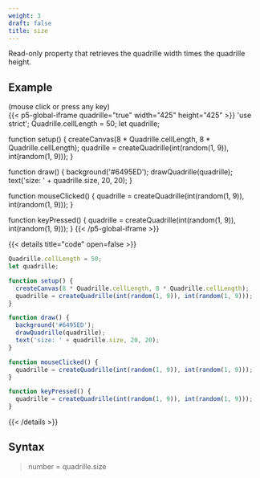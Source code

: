 ```yaml
---
weight: 3
draft: false
title: size
---
```


Read-only property that retrieves the quadrille width times the quadrille height.

## Example

(mouse click or press any key)  
{{< p5-global-iframe quadrille="true" width="425" height="425" >}}
'use strict';
Quadrille.cellLength = 50;
let quadrille;

function setup() {
  createCanvas(8 * Quadrille.cellLength, 8 * Quadrille.cellLength);
  quadrille = createQuadrille(int(random(1, 9)), int(random(1, 9)));
}

function draw() {
  background('#6495ED');
  drawQuadrille(quadrille);
  text('size: ' + quadrille.size, 20, 20);
}

function mouseClicked() {
  quadrille = createQuadrille(int(random(1, 9)), int(random(1, 9)));
}

function keyPressed() {
  quadrille = createQuadrille(int(random(1, 9)), int(random(1, 9)));
}
{{< /p5-global-iframe >}}

{{< details title="code" open=false >}}
```js
Quadrille.cellLength = 50;
let quadrille;

function setup() {
  createCanvas(8 * Quadrille.cellLength, 8 * Quadrille.cellLength);
  quadrille = createQuadrille(int(random(1, 9)), int(random(1, 9)));
}

function draw() {
  background('#6495ED');
  drawQuadrille(quadrille);
  text('size: ' + quadrille.size, 20, 20);
}

function mouseClicked() {
  quadrille = createQuadrille(int(random(1, 9)), int(random(1, 9)));
}

function keyPressed() {
  quadrille = createQuadrille(int(random(1, 9)), int(random(1, 9)));
}
```
{{< /details >}}

## Syntax

> number = quadrille.size